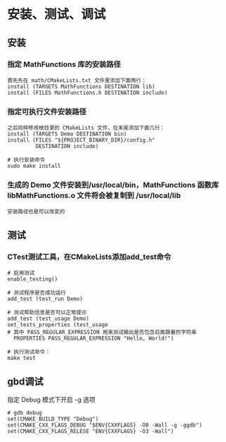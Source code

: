# 安装、测试、调试
## 安装
### 指定 MathFunctions 库的安装路径
```
首先先在 math/CMakeLists.txt 文件里添加下面两行：
install (TARGETS MathFunctions DESTINATION lib)
install (FILES MathFunctions.h DESTINATION include)
```
### 指定可执行文件安装路径
```
之后同样修改根目录的 CMakeLists 文件，在末尾添加下面几行：
install (TARGETS Demo DESTINATION bin)
install (FILES "${PROJECT_BINARY_DIR}/config.h"
         DESTINATION include)

# 执行安装命令
sudo make install
```
### 生成的 Demo 文件安装到/usr/local/bin，MathFunctions 函数库 libMathFunctions.o 文件将会被复制到 /usr/local/lib
    安装路径也是可以改变的

## 测试
### CTest测试工具，在CMakeLists添加add_test命令
```
# 启用测试
enable_testing()

# 测试程序是否成功运行
add_test (test_run Demo)

# 测试帮助信息是否可以正常提示
add_test (test_usage Demo)
set_tests_properties (test_usage
# 其中 PASS_REGULAR_EXPRESSION 用来测试输出是否包含后面跟着的字符串
  PROPERTIES PASS_REGULAR_EXPRESSION "Hello, World!")

# 执行测试命令：
make test
```

## gbd调试
指定 Debug 模式下开启 -g 选项
```
# gdb debug
set(CMAKE_BUILD_TYPE "Debug")
set(CMAKE_CXX_FLAGS_DEBUG "$ENV{CXXFLAGS} -O0 -Wall -g -ggdb")
set(CMAKE_CXX_FLAGS_RELESE "ENV{CXXFLAGS} -O3 -Wall")
```